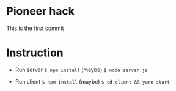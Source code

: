 # Pioneer hack

This is the first commit

# Instruction

- Run server
    `$ npm install` (maybe)
    `$ node server.js`

- Run client
    `$ npm install` (maybe)
    `$ cd client && yarn start`
